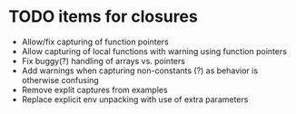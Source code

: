 # TODO items for closures
* Allow/fix capturing of function pointers
* Allow capturing of local functions with warning using function pointers
* Fix buggy(?) handling of arrays vs. pointers
* Add warnings when capturing non-constants (?) as behavior is otherwise confusing
* Remove explit captures from examples
* Replace explicit env unpacking with use of extra parameters